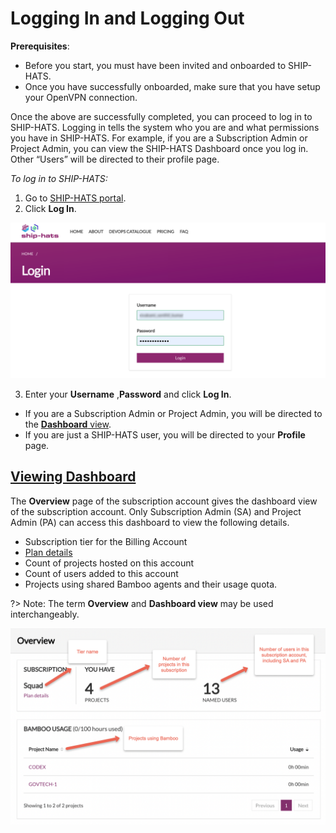 # Logging In and Logging Out 

**Prerequisites**: 

- Before you start, you must have been invited and onboarded to SHIP-HATS. 
- Once you have successfully onboarded, make sure that you have setup your OpenVPN connection. 

Once the above are successfully completed, you can proceed to log in to SHIP-HATS. Logging in tells the system who you are and what permissions you have in SHIP-HATS. For example, if you are a Subscription Admin or Project Admin, you can view the SHIP-HATS Dashboard once you log in. Other “Users” will be directed to their profile page.

*To log in to SHIP-HATS:*

1. Go to [SHIP-HATS portal](https://www.ship.gov.sg/).
2. Click **Log In**.

<kbd>![log-in](images/log-in.png)</kbd>

3. Enter your **Username** ,**Password** and click **Log In**.
- If you are a Subscription Admin or Project Admin, you will be directed to the [**Dashboard** view](#viewing-dashboard). 
- If you are just a SHIP-HATS user, you will be directed to your **Profile** page.

## [Viewing Dashboard](#viewing-dashboard)
The **Overview** page of the subscription account gives the dashboard view of the subscription account. Only Subscription Admin (SA) and Project Admin (PA) can access this dashboard to view the following details.

- Subscription tier for the Billing Account
- [Plan details](https://docs.developer.gov.sg/docs/ship-hats-documentation/#/portal-guide/account-management/account-management?id=viewing-plan-details)
- Count of projects hosted on this account
- Count of users added to this account
- Projects using shared Bamboo agents and their usage quota.

?> Note: The term **Overview** and **Dashboard view** may be used interchangeably.



<kbd>![overview](images/overview-3.png)</kbd>

